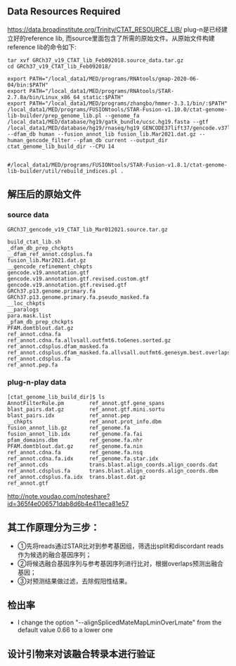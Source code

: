 
## Data Resources Required
https://data.broadinstitute.org/Trinity/CTAT_RESOURCE_LIB/
plug-n是已经建立好的reference lib, 而source里面包含了所需的原始文件。从原始文件构建reference lib的命令如下:

```
tar xvf GRCh37_v19_CTAT_lib_Feb092018.source_data.tar.gz
cd GRCh37_v19_CTAT_lib_Feb092018/

export PATH="/local_data1/MED/programs/RNAtools/gmap-2020-06-04/bin:$PATH"
export PATH="/local_data1/MED/programs/RNAtools/STAR-2.7.8a/bin/Linux_x86_64_static:$PATH"
export PATH="/local_data1/MED/programs/zhangbo/hmmer-3.3.1/bin/:$PATH"
/local_data1/MED/programs/FUSIONtools/STAR-Fusion-v1.10.0/ctat-genome-lib-builder/prep_genome_lib.pl --genome_fa /local_data1/MED/database/hg19/gatk_bundle/ucsc.hg19.fasta --gtf /local_data1/MED/database/hg19/rnaseq/hg19_GENCODE37lift37/gencode.v37lift37.annotation.gtf --dfam_db human --fusion_annot_lib fusion_lib.Mar2021.dat.gz --human_gencode_filter --pfam_db current --output_dir ctat_genome_lib_build_dir --CPU 14


#/local_data1/MED/programs/FUSIONtools/STAR-Fusion-v1.8.1/ctat-genome-lib-builder/util/rebuild_indices.pl .

```

## 解压后的原始文件
### source data
```
GRCh37_gencode_v19_CTAT_lib_Mar012021.source.tar.gz

build_ctat_lib.sh
_dfam_db_prep_chckpts
__dfam_ref_annot.cdsplus.fa
fusion_lib.Mar2021.dat.gz
__gencode_refinement_chkpts
gencode.v19.annotation.gtf
gencode.v19.annotation.gtf.revised.custom.gtf
gencode.v19.annotation.gtf.revised.gtf
GRCh37.p13.genome.primary.fa
GRCh37.p13.genome.primary.fa.pseudo_masked.fa
__loc_chkpts
__paralogs
para.mask.list
_pfam_db_prep_chckpts
PFAM.domtblout.dat.gz
ref_annot.cdna.fa
ref_annot.cdna.fa.allvsall.outfmt6.toGenes.sorted.gz
ref_annot.cdsplus.dfam_masked.fa
ref_annot.cdsplus.dfam_masked.fa.allvsall.outfmt6.genesym.best.overlaps_filt.gz
ref_annot.cdsplus.fa
ref_annot.pep.fa
```
### plug-n-play data
```
[ctat_genome_lib_build_dir]$ ls
AnnotFilterRule.pm        ref_annot.gtf.gene_spans
blast_pairs.dat.gz        ref_annot.gtf.mini.sortu
blast_pairs.idx           ref_annot.pep
__chkpts                  ref_annot.prot_info.dbm
fusion_annot_lib.gz       ref_genome.fa
fusion_annot_lib.idx      ref_genome.fa.fai
pfam_domains.dbm          ref_genome.fa.nhr
PFAM.domtblout.dat.gz     ref_genome.fa.nin
ref_annot.cdna.fa         ref_genome.fa.nsq
ref_annot.cdna.fa.idx     ref_genome.fa.star.idx
ref_annot.cds             trans.blast.align_coords.align_coords.dat
ref_annot.cdsplus.fa      trans.blast.align_coords.align_coords.dbm
ref_annot.cdsplus.fa.idx  trans.blast.dat.gz
ref_annot.gtf
```

http://note.youdao.com/noteshare?id=365f4e006571dab8d6b4e411eca81e57
## 其工作原理分为三步：

+ ①先将reads通过STAR比对到参考基因组，筛选出split和discordant reads作为候选的融合基因序列；
+ ②将候选融合基因序列与参考基因序列进行比对，根据overlaps预测出融合基因；
+ ③对预测结果做过滤，去除假阳性结果。

## 检出率

+ I change the option "--alignSplicedMateMapLminOverLmate" from the default value 0.66 to a lower one

## 设计引物来对该融合转录本进行验证